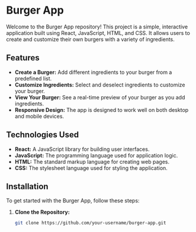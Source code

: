 # Burger App

Welcome to the Burger App repository! This project is a simple, interactive application built using React, JavaScript, HTML, and CSS. It allows users to create and customize their own burgers with a variety of ingredients.

## Features

- **Create a Burger:** Add different ingredients to your burger from a predefined list.
- **Customize Ingredients:** Select and deselect ingredients to customize your burger.
- **View Your Burger:** See a real-time preview of your burger as you add ingredients.
- **Responsive Design:** The app is designed to work well on both desktop and mobile devices.

## Technologies Used

- **React:** A JavaScript library for building user interfaces.
- **JavaScript:** The programming language used for application logic.
- **HTML:** The standard markup language for creating web pages.
- **CSS:** The stylesheet language used for styling the application.

## Installation

To get started with the Burger App, follow these steps:

1. **Clone the Repository:**
   ```bash
   git clone https://github.com/your-username/burger-app.git
